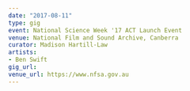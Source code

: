```yaml
---
date: "2017-08-11"
type: gig
event: National Science Week '17 ACT Launch Event
venue: National Film and Sound Archive, Canberra
curator: Madison Hartill-Law
artists:
- Ben Swift
gig_url:
venue_url: https://www.nfsa.gov.au
---
```

